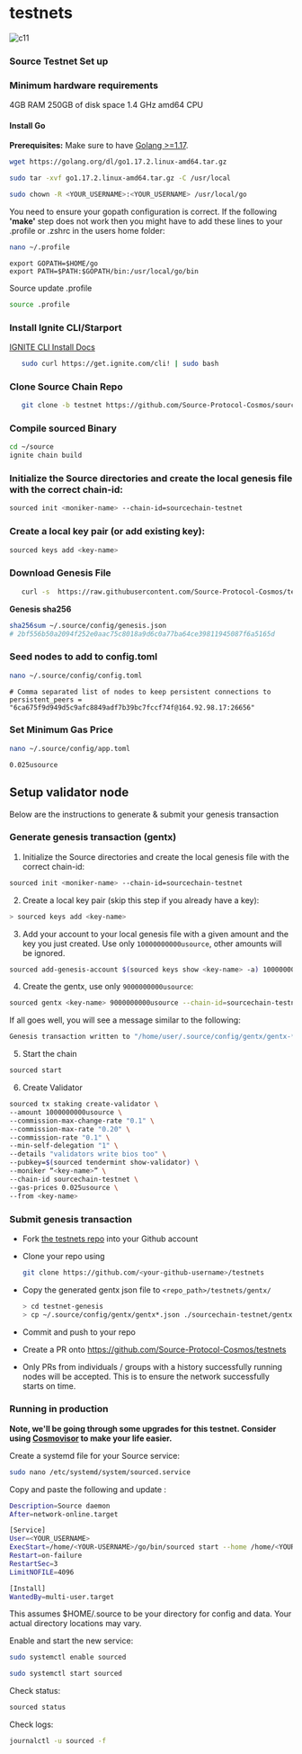 # testnets

![c11](https://static.wixstatic.com/media/80368b_b2c7b9f0d8614798bd9df0111903155a~mv2.png/v1/fill/w_624,h_108,al_c,q_85,usm_0.66_1.00_0.01/source%20logo%20final%20hrzn.webp)

### Source Testnet Set up

### Minimum hardware requirements
4GB RAM
250GB of disk space
1.4 GHz amd64 CPU

#### Install Go

**Prerequisites:** Make sure to have [Golang >=1.17](https://golang.org/).
```bash
wget https://golang.org/dl/go1.17.2.linux-amd64.tar.gz
```
```bash
sudo tar -xvf go1.17.2.linux-amd64.tar.gz -C /usr/local
```
```bash
sudo chown -R <YOUR_USERNAME>:<YOUR_USERNAME> /usr/local/go
```

You need to ensure your gopath configuration is correct. If the following **'make'** step does not work then you might have to add these lines to your .profile or .zshrc in the users home folder:

```sh
nano ~/.profile
```

```
export GOPATH=$HOME/go
export PATH=$PATH:$GOPATH/bin:/usr/local/go/bin
```

Source update .profile

```sh
source .profile
```


### Install Ignite CLI/Starport

[IGNITE CLI Install Docs](https://docs.ignite.com/guide/install.html)

```bash
   sudo curl https://get.ignite.com/cli! | sudo bash
```

### Clone Source Chain Repo

```bash
   git clone -b testnet https://github.com/Source-Protocol-Cosmos/source.git
```

### Compile sourced Binary

```bash
cd ~/source
ignite chain build
```


### Initialize the Source directories and create the local genesis file with the correct chain-id:

```bash
sourced init <moniker-name> --chain-id=sourcechain-testnet
```

### Create a local key pair (or add existing key):

```sh
sourced keys add <key-name>
```

### Download Genesis File

```bash
   curl -s  https://raw.githubusercontent.com/Source-Protocol-Cosmos/testnets/master/sourcechain-testnet/genesis.json > ~/.source/config/genesis.json
```

**Genesis sha256**

```bash
sha256sum ~/.source/config/genesis.json
# 2bf556b50a2094f252e0aac75c8018a9d6c0a77ba64ce39811945087f6a5165d
```

### Seed nodes to add to config.toml


```bash
nano ~/.source/config/config.toml
```

```
# Comma separated list of nodes to keep persistent connections to persistent_peers = 
"6ca675f9d949d5c9afc8849adf7b39bc7fccf74f@164.92.98.17:26656"
```

### Set Minimum Gas Price


```bash
nano ~/.source/config/app.toml
```

```
0.025usource
```

## Setup validator node

Below are the instructions to generate & submit your genesis transaction


### Generate genesis transaction (gentx)

1. Initialize the Source directories and create the local genesis file with the correct chain-id:

```bash
sourced init <moniker-name> --chain-id=sourcechain-testnet
```

2. Create a local key pair (skip this step if you already have a key):

```sh
> sourced keys add <key-name>
```

3. Add your account to your local genesis file with a given amount and the key you just created. Use only `10000000000usource`, other amounts will be ignored.

```bash
sourced add-genesis-account $(sourced keys show <key-name> -a) 10000000000usource
```

4. Create the gentx, use only `9000000000usource`:

```bash
sourced gentx <key-name> 9000000000usource --chain-id=sourcechain-testnet
```

If all goes well, you will see a message similar to the following:

```bash
Genesis transaction written to "/home/user/.source/config/gentx/gentx-******.json"
```

5. Start the chain
```bash
sourced start
```
6. Create Validator
```bash
sourced tx staking create-validator \
--amount 1000000000usource \
--commission-max-change-rate "0.1" \
--commission-max-rate "0.20" \
--commission-rate "0.1" \
--min-self-delegation "1" \
--details "validators write bios too" \
--pubkey=$(sourced tendermint show-validator) \
--moniker “<key-name>” \
--chain-id sourcechain-testnet \
--gas-prices 0.025usource \
--from <key-name>
```



### Submit genesis transaction

- Fork [the testnets repo](https://github.com/Source-Protocol-Cosmos/testnets) into your Github account

- Clone your repo using

  ```bash
  git clone https://github.com/<your-github-username>/testnets
  ```

- Copy the generated gentx json file to `<repo_path>/testnets/gentx/`

  ```sh
  > cd testnet-genesis
  > cp ~/.source/config/gentx/gentx*.json ./sourcechain-testnet/gentx/
  ```

- Commit and push to your repo
- Create a PR onto https://github.com/Source-Protocol-Cosmos/testnets
- Only PRs from individuals / groups with a history successfully running nodes will be accepted. This is to ensure the network successfully starts on time.


### Running in production

**Note, we'll be going through some upgrades for this testnet. Consider using [Cosmovisor](https://github.com/cosmos/cosmos-sdk/tree/master/cosmovisor) to make your life easier.**

Create a systemd file for your Source service:
```bash
sudo nano /etc/systemd/system/sourced.service
```   
Copy and paste the following and update <YOUR-USERNAME>:
```bash
Description=Source daemon
After=network-online.target

[Service]
User=<YOUR_USERNAME>
ExecStart=/home/<YOUR-USERNAME>/go/bin/sourced start --home /home/<YOUR-USERNAME>/.source
Restart=on-failure
RestartSec=3
LimitNOFILE=4096

[Install]
WantedBy=multi-user.target
```
This assumes $HOME/.source to be your directory for config and data. Your actual directory locations may vary.

Enable and start the new service:
```bash
sudo systemctl enable sourced
```
```bash   
sudo systemctl start sourced
```   
Check status:
```bash
sourced status
```
Check logs:
```bash
journalctl -u sourced -f
```   
